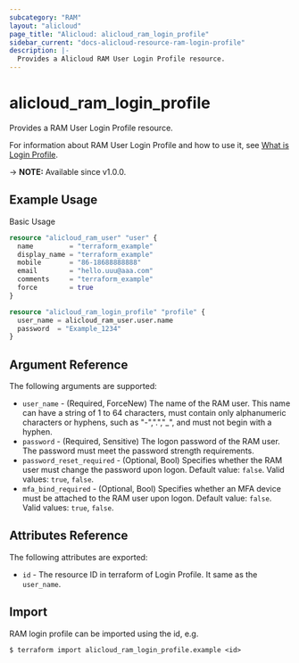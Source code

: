 ```yaml
---
subcategory: "RAM"
layout: "alicloud"
page_title: "Alicloud: alicloud_ram_login_profile"
sidebar_current: "docs-alicloud-resource-ram-login-profile"
description: |-
  Provides a Alicloud RAM User Login Profile resource.
---
```


# alicloud_ram_login_profile

Provides a RAM User Login Profile resource.

For information about RAM User Login Profile and how to use it, see [What is Login Profile](https://www.alibabacloud.com/help/en/ram/developer-reference/api-ram-2015-05-01-createloginprofile).

-> **NOTE:** Available since v1.0.0.

## Example Usage

Basic Usage

```terraform
resource "alicloud_ram_user" "user" {
  name         = "terraform_example"
  display_name = "terraform_example"
  mobile       = "86-18688888888"
  email        = "hello.uuu@aaa.com"
  comments     = "terraform_example"
  force        = true
}

resource "alicloud_ram_login_profile" "profile" {
  user_name = alicloud_ram_user.user.name
  password  = "Example_1234"
}
```

## Argument Reference

The following arguments are supported:

* `user_name` - (Required, ForceNew) The name of the RAM user. This name can have a string of 1 to 64 characters, must contain only alphanumeric characters or hyphens, such as "-",".","_", and must not begin with a hyphen.
* `password` - (Required, Sensitive) The logon password of the RAM user. The password must meet the password strength requirements.
* `password_reset_required` - (Optional, Bool) Specifies whether the RAM user must change the password upon logon. Default value: `false`. Valid values: `true`, `false`.
* `mfa_bind_required` - (Optional, Bool) Specifies whether an MFA device must be attached to the RAM user upon logon. Default value: `false`. Valid values: `true`, `false`.

## Attributes Reference

The following attributes are exported:

* `id` - The resource ID in terraform of Login Profile. It same as the `user_name`.

## Import

RAM login profile can be imported using the id, e.g.

```shell
$ terraform import alicloud_ram_login_profile.example <id>
```
